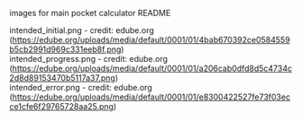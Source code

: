 images for main pocket calculator README

intended_initial.png - credit: edube.org (https://edube.org/uploads/media/default/0001/01/4bab670392ce0584559b5cb2991d969c331eeb8f.png)  
intended_progress.png - credit: edube.org (https://edube.org/uploads/media/default/0001/01/a206cab0dfd8d5c4734c2d8d89153470b5117a37.png)  
intended_error.png - credit: edube.org (https://edube.org/uploads/media/default/0001/01/e8300422527fe73f03ecce1cfe6f29765728aa25.png)  
